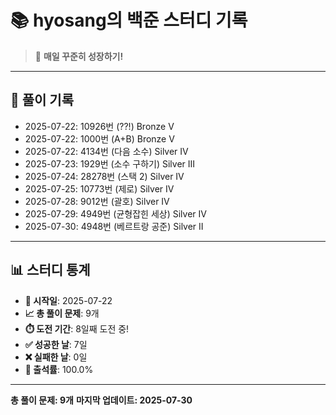 # 📚 hyosang의 백준 스터디 기록

> 🎯 **매일 꾸준히 성장하기!**

---

## 📅 풀이 기록

- 2025-07-22: 10926번 (??!) Bronze V
- 2025-07-22: 1000번 (A+B) Bronze V
- 2025-07-22: 4134번 (다음 소수) Silver IV
- 2025-07-23: 1929번 (소수 구하기) Silver III
- 2025-07-24: 28278번 (스택 2) Silver IV
- 2025-07-25: 10773번 (제로) Silver IV
- 2025-07-28: 9012번 (괄호) Silver IV
- 2025-07-29: 4949번 (균형잡힌 세상) Silver IV
- 2025-07-30: 4948번 (베르트랑 공준) Silver II

---

## 📊 스터디 통계

- **📅 시작일**: 2025-07-22
- **📈 총 풀이 문제**: 9개
- **⏱️ 도전 기간**: 8일째 도전 중!
- **✅ 성공한 날**: 7일
- **❌ 실패한 날**: 0일
- **🎯 출석률**: 100.0%

---

**총 풀이 문제: 9개**
**마지막 업데이트: 2025-07-30**
